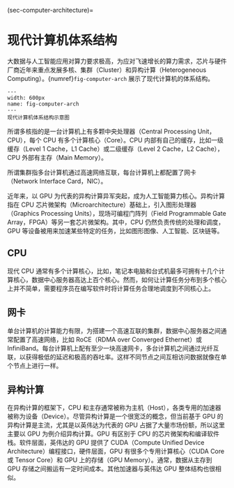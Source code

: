 (sec-computer-architecture)=
# 现代计算机体系结构

大数据与人工智能应用对算力要求极高，为应对飞速增长的算力需求，芯片与硬件厂商近年来重点发展多核、集群（Cluster）和异构计算（Heterogeneous Computing）。{numref}`fig-computer-arch` 展示了现代计算机的体系结构。

```{figure} ../img/ch-intro/computer-arch.svg
---
width: 600px
name: fig-computer-arch
---
现代计算机体系结构示意图
```

所谓多核指的是一台计算机上有多颗中央处理器（Central Processing Unit，CPU），每个 CPU 有多个计算核心（Core）。CPU 内部有自己的缓存，比如一级缓存（Level 1 Cache，L1 Cache）或二级缓存（Level 2 Cache，L2 Cache），CPU 外部有主存（Main Memory）。

所谓集群指多台计算机通过高速网络互联，每台计算机上都配置了网卡（Network Interface Card，NIC）。

近年来，以 GPU 为代表的异构计算异军突起，成为人工智能算力核心。异构计算指在 CPU 芯片微架构（Microarchitecture）基础上，引入图形处理器（Graphics Processing Units），现场可编程门阵列（Field Programmable Gate Array，FPGA）等另一套芯片微架构。其中，CPU 仍然负责传统的处理和调度，GPU 等设备被用来加速某些特定的任务，比如图形图像、人工智能、区块链等。

## CPU

现代 CPU 通常有多个计算核心，比如，笔记本电脑和台式机最多可拥有十几个计算核心，数据中心服务器高达上百个核心。然而，如何让计算任务分布到多个核心上并不简单，需要程序员在编写软件时将计算任务合理地调度到不同核心上。

## 网卡

单台计算机的计算能力有限，为搭建一个高速互联的集群，数据中心服务器之间通常配置了高速网络，比如 RoCE（RDMA over Converged Ethernet）或 InfiniBand。每台计算机上配有至少一块高速网卡，多台计算机之间通过光纤互联，以获得极低的延迟和极高的吞吐率。这样不同节点之间互相访问数据就像在单个节点上进行一样。

## 异构计算

在异构计算的框架下，CPU 和主存通常被称为主机（Host），各类专用的加速器被称为设备（Device）。尽管异构计算是一个很宽泛的概念，但当前基于 GPU 的异构计算是主流，尤其是以英伟达为代表的 GPU 占据了大量市场份额，所以这里主要以 GPU 为例介绍异构计算。GPU 有区别于 CPU 的芯片微架构和编译软件栈。软件层面，英伟达的 GPU 提供了 CUDA（Compute Unified Device Architecture）编程接口，硬件层面，GPU 有很多个专用计算核心（CUDA Core 或 Tensor Core）和 GPU 上的存储（GPU Memory）。通常，数据从主存到 GPU 存储之间搬运有一定时间成本。其他加速器与英伟达 GPU 整体结构也很相似。